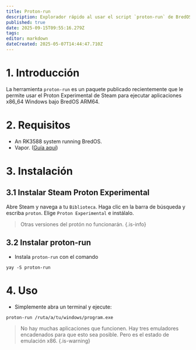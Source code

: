 ```yaml
---
title: Proton-run
description: Explorador rápido al usar el script `proton-run` de BredOS
published: true
date: 2025-09-15T09:55:16.279Z
tags:
editor: markdown
dateCreated: 2025-05-07T14:44:47.710Z
---
```


# 1. Introducción

La herramienta `proton-run` es un paquete publicado recientemente que le permite usar el Proton Experimental de Steam para ejecutar aplicaciones x86_64 Windows bajo BredOS ARM64.

# 2. Requisitos

- An RK3588 system running BredOS.
- Vapor. ([Guía aquí](/how-to/how-to-install-steam))

# 3. Instalación

## 3.1 Instalar Steam Proton Experimental

Abre Steam y navega a tu `Biblioteca`. Haga clic en la barra de búsqueda y escriba `proton`. Elige `Proton Experimental` e instálalo.

> Otras versiones del protón no funcionarán.
> {.is-info}

## 3.2 Instalar proton-run

- Instala `proton-run` con el comando

```
yay -S proton-run
```

# 4. Uso

- Simplemente abra un terminal y ejecute:

```
proton-run /ruta/a/tu/windows/program.exe
```

> No hay muchas aplicaciones que funcionen. Hay tres emuladores encadenados para que esto sea posible.
> Pero es el estado de emulación x86.
> {.is-warning}
